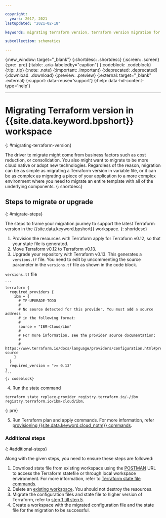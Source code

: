 ```yaml
---

copyright:
  years: 2017, 2021
lastupdated: "2021-02-18"

keywords: migrating terraform version, terraform version migration for schematics 

subcollection: schematics

---
```


{:new_window: target="_blank"}
{:shortdesc: .shortdesc}
{:screen: .screen}
{:pre: .pre}
{:table: .aria-labeledby="caption"}
{:codeblock: .codeblock}
{:tip: .tip}
{:note: .note}
{:important: .important}
{:deprecated: .deprecated}
{:download: .download}
{:preview: .preview}
{:external: target="_blank" .external}
{:support: data-reuse='support'}
{:help: data-hd-content-type='help'}

---

# Migrating Terraform version in {{site.data.keyword.bpshort}} workspace
{: #migrating-terraform-version}

The driver to migrate might come from business factors such as cost reduction, or consolidation. You also might want to migrate to be more cloud native or adopt new technologies. Regardless of the reason, migration can be as simple as migrating a Terraform version in variable file, or it can be as complex as migrating a piece of your application to a more complex environment where you need to migrate an entire template with all of the underlying components.
{: shortdesc}

## Steps to migrate or upgrade
{: #migrate-steps}

The steps to frame your migration journey to support the latest Terraform version in the {{site.data.keyword.bpshort}} workspace.
{: shortdesc}

1. Provision the resources with Terraform apply for Terraform v0.12, so that your state file is generated.
2. Move Terraform v0.12 to Terraform v0.13.
3. Upgrade your repository with Terraform v0.13. This generates a `versions.tf` file. You need to edit by uncommenting the source parameter in the `versions.tf` file as shown in the code block.

  `versions.tf` file

    ```
    terraform {
      required_providers {
        ibm = {
          # TF-UPGRADE-TODO
          #
          # No source detected for this provider. You must add a source address
          # in the following format:
          #
          source = "IBM-Cloud/ibm"
          #
          # For more information, see the provider source documentation:
          #
          # https://www.terraform.io/docs/language/providers/configuration.html#provider-source
        }
      }
      required_version = ">= 0.13"
    } 
    ```
    {: codeblock}
4. Run the state command 
  
  ```
  terraform state replace-provider registry.terraform.io/-/ibm registry.terraform.io/ibm-cloud/ibm.

  ```
  {: pre}

5. Run Terraform plan and apply commands. For more information, refer [provisioning {{site.data.keyword.cloud_notm}} commands](/docs/ibm-cloud-provider-for-terraform?topic=ibm-cloud-provider-for-terraform-manage_resources#provision_resources).

### Additional steps
{: #additional-steps}

Along with the given steps, you need to ensure these steps are followed:

1. Download state file from existing workspace using the [POSTMAN](docs/schematics#get-workspace-template-state) URL to access the Terraform statefile or through local workspace environment. For more information, refer to [Terraform state file commands](/docs/schematics?topic=schematics-schematics-cli-reference#statefile-cmds).
2. Delete an [existing workspace](/docs/schematics?topic=schematics-schematics-cli-reference#schematics-workspace-delete). You should not destroy the resources.
3. Migrate the configuration files and state file to higher version of Terraform, refer to [step 1 till step 5](#migrate-steps).
4. Create a workspace with the migrated configuration file and the state file for the migration to be successful.

